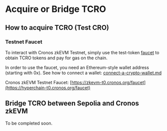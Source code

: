 # Acquire or Bridge TCRO

## How to acquire TCRO (Test CRO)

### Testnet Faucet

To interact with Cronos zkEVM Testnet, simply use the test-token [faucet](https://zkevm-t0.cronos.org/faucet) to obtain TCRO tokens and pay for gas on the chain.

In order to use the faucet, you need an Ethereum-style wallet address (starting with 0x). See how to connect a wallet: [connect-a-crypto-wallet.md](connect-a-crypto-wallet.md "mention")

Cronos zkEVM Testnet Faucet: [https://zkevm-t0.cronos.org/faucet](https://hyperchain-t0.cronos.org/faucet)



## Bridge TCRO between Sepolia and Cronos zkEVM

To be completed soon.
